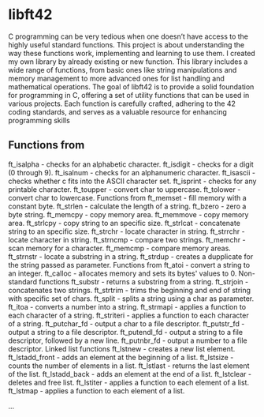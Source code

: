# libft42

 C programming can be very tedious when one doesn’t have access to the highly useful
standard functions. This project is about understanding the way these functions work, implementing and learning to use them. I created my own library by already existing or new function. This library includes a wide range of functions, from basic ones like string manipulations and memory management to more advanced ones for list handling and mathematical operations. The goal of libft42 is to provide a solid foundation for programming in C, offering a set of utility functions that can be used in various projects. Each function is carefully crafted, adhering to the 42 coding standards, and serves as a valuable resource for enhancing programming skills


<h2>Functions from <ctype.h> </h2>
    ft_isalpha - checks for an alphabetic character.
    ft_isdigit - checks for a digit (0 through 9).
    ft_isalnum - checks for an alphanumeric character.
    ft_isascii - checks whether c fits into the ASCII character set.
    ft_isprint - checks for any printable character.
    ft_toupper - convert char to uppercase.
    ft_tolower - convert char to lowercase.
Functions from <string.h>
    ft_memset - fill memory with a constant byte.
    ft_strlen - calculate the length of a string.
    ft_bzero - zero a byte string.
    ft_memcpy - copy memory area.
    ft_memmove - copy memory area.
    ft_strlcpy - copy string to an specific size.
    ft_strlcat - concatenate string to an specific size.
    ft_strchr - locate character in string.
    ft_strrchr - locate character in string.
    ft_strncmp - compare two strings.
    ft_memchr - scan memory for a character.
    ft_memcmp - compare memory areas.
    ft_strnstr - locate a substring in a string.
    ft_strdup - creates a dupplicate for the string passed as parameter.
Functions from <stdlib.h>
    ft_atoi - convert a string to an integer.
    ft_calloc - allocates memory and sets its bytes' values to 0.
Non-standard functions
    ft_substr - returns a substring from a string.
    ft_strjoin - concatenates two strings.
    ft_strtrim - trims the beginning and end of string with specific set of chars.
    ft_split - splits a string using a char as parameter.
    ft_itoa - converts a number into a string.
    ft_strmapi - applies a function to each character of a string.
    ft_striteri - applies a function to each character of a string.
    ft_putchar_fd - output a char to a file descriptor.
    ft_putstr_fd - output a string to a file descriptor.
    ft_putendl_fd - output a string to a file descriptor, followed by a new line.
    ft_putnbr_fd - output a number to a file descriptor.
Linked list functions
    ft_lstnew - creates a new list element.
    ft_lstadd_front - adds an element at the beginning of a list.
    ft_lstsize - counts the number of elements in a list.
    ft_lstlast - returns the last element of the list.
    ft_lstadd_back - adds an element at the end of a list.
    ft_lstclear - deletes and free list.
    ft_lstiter - applies a function to each element of a list.
    ft_lstmap - applies a function to each element of a list.

...
